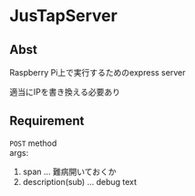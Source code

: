 # JusTapServer

## Abst

Raspberry Pi上で実行するためのexpress server

適当にIPを書き換える必要あり

## Requirement

`POST` method  
args:  
1. span ... 難病開いておくか  
2. description(sub) ... debug text
